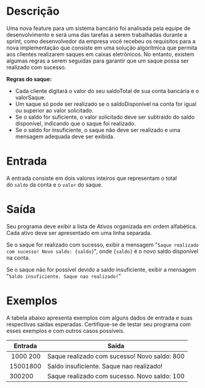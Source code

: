 
# Descrição

Uma nova feature para um sistema bancário foi analisada pela equipe de desenvolvimento e será uma das tarefas a serem trabalhadas durante a sprint, como desenvolvedor da empresa você recebeu os requisitos para a nova implementação que consiste em uma solução algorítmica que permita aos clientes realizarem saques em caixas eletrônicos. No entanto, existem algumas regras a serem seguidas para garantir que um saque possa ser realizado com sucesso.

**Regras do saque:**

- Cada cliente digitará o valor do seu saldoTotal de sua conta bancária e o valorSaque.
- Um saque só pode ser realizado se o saldoDisponível na conta for igual ou superior ao valor solicitado.
- Se o saldo for suficiente, o valor solicitado deve ser subtraído do saldo disponível, indicando que o saque foi realizado.
- Se o saldo for insuficiente, o saque não deve ser realizado e uma mensagem adequada deve ser exibida.

# ****Entrada****

A entrada consiste em dois valores inteiros que representam o total do `saldo` da conta e o `valor` do saque.

# Saída

Seu programa deve exibir a lista de Ativos organizada em ordem alfabética. Cada ativo deve ser apresentado em uma linha separada.

Se o saque for realizado com sucesso, exibir a mensagem "`Saque realizado com sucesso! Novo saldo: {saldo}`", onde `{saldo}` é o novo saldo disponível na conta.

Se o saque não for possível devido a saldo insuficiente, exibir a mensagem "`Saldo insuficiente. Saque nao realizado!`"

# Exemplos

A tabela abaixo apresenta exemplos com alguns dados de entrada e suas respectivas saídas esperadas. Certifique-se de testar seu programa com esses exemplos e com outros casos possíveis.

| Entrada | Saída |
| --- | --- |
|  1000 200 | Saque realizado com sucesso! Novo saldo: 800 |
| 15001800 | Saldo insuficiente. Saque nao realizado! |
| 300200 | Saque realizado com sucesso. Novo saldo: 100 |